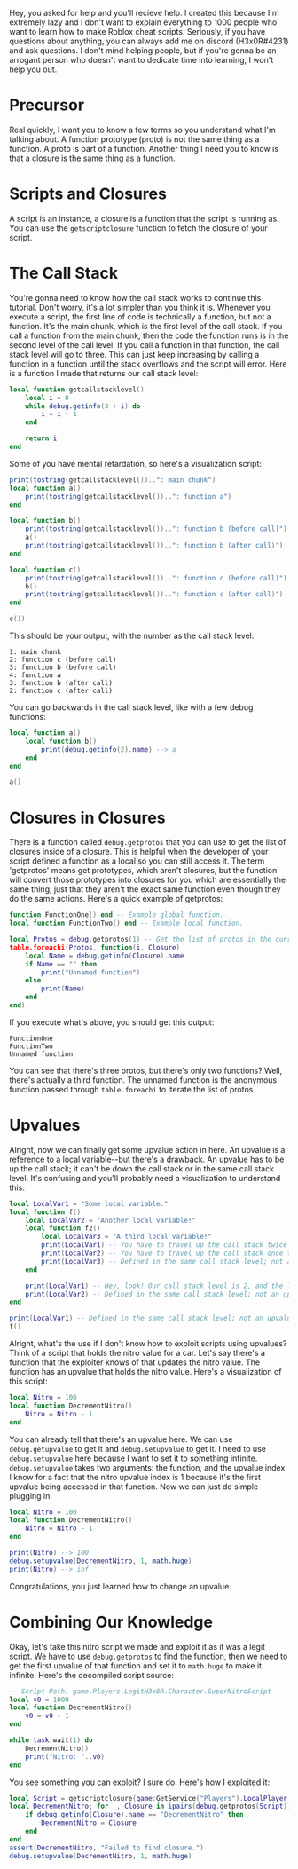 Hey, you asked for help and you'll recieve help. I created this because I'm extremely lazy and I don't want to explain everything to 1000 people who want to learn how to make Roblox cheat scripts. Seriously, if you have questions about anything, you can always add me on discord (H3x0R#4231) and ask questions. I don't mind helping people, but if you're gonna be an arrogant person who doesn't want to dedicate time into learning, I won't help you out.

# Precursor
Real quickly, I want you to know a few terms so you understand what I'm talking about. A function prototype (proto) is not the same thing as a function. A proto is part of a function. Another thing I need you to know is that a closure is the same thing as a function.

# Scripts and Closures
A script is an instance, a closure is a function that the script is running as. You can use the `getscriptclosure` function to fetch the closure of your script.

# The Call Stack
You're gonna need to know how the call stack works to continue this tutorial. Don't worry, it's a lot simpler than you think it is. Whenever you execute a script, the first line of code is technically a function, but not a function. It's the main chunk, which is the first level of the call stack. If you call a function from the main chunk, then the code the function runs is in the second level of the call level. If you call a function in that function, the call stack level will go to three. This can just keep increasing by calling a function in a function until the stack overflows and the script will error. Here is a function I made that returns our call stack level:
```lua
local function getcallstacklevel()
    local i = 0
    while debug.getinfo(3 + i) do
        i = i + 1
    end

    return i
end
```
Some of you have mental retardation, so here's a visualization script:
```lua
print(tostring(getcallstacklevel())..": main chunk")
local function a()
    print(tostring(getcallstacklevel())..": function a")
end

local function b()
    print(tostring(getcallstacklevel())..": function b (before call)")
    a()
    print(tostring(getcallstacklevel())..": function b (after call)")
end

local function c()
    print(tostring(getcallstacklevel())..": function c (before call)")
    b()
    print(tostring(getcallstacklevel())..": function c (after call)")
end

c())
```
This should be your output, with the number as the call stack level:
```
1: main chunk
2: function c (before call)
3: function b (before call)
4: function a
3: function b (after call)
2: function c (after call)
```
You can go backwards in the call stack level, like with a few debug functions:
```lua
local function a()
    local function b()
        print(debug.getinfo(2).name) --> a
    end
end

a()
```

# Closures in Closures
There is a function called `debug.getprotos` that you can use to get the list of closures inside of a closure. This is helpful when the developer of your script defined a function as a local so you can still access it. The term 'getprotos' means get prototypes, which aren't closures, but the function will convert those prototypes into closures for you which are essentially the same thing, just that they aren't the exact same function even though they do the same actions. Here's a quick example of getprotos:
```lua
function FunctionOne() end -- Example global function.
local function FunctionTwo() end -- Example local function.

local Protos = debug.getprotos(1) -- Get the list of protos in the current chunk.
table.foreachi(Protos, function(i, Closure)
	local Name = debug.getinfo(Closure).name
	if Name == "" then
		print("Unnamed function")
	else
		print(Name)
	end
end)
```
If you execute what's above, you should get this output:
```
FunctionOne
FunctionTwo
Unnamed function
```
You can see that there's three protos, but there's only two functions? Well, there's actually a third function. The unnamed function is the anonymous function passed through `table.foreachi` to iterate the list of protos.

# Upvalues
Alright, now we can finally get some upvalue action in here. An upvalue is a reference to a local variable--but there's a drawback. An upvalue has to be up the call stack; it can't be down the call stack or in the same call stack level. It's confusing and you'll probably need a visualization to understand this:
```lua
local LocalVar1 = "Some local variable."
local function f()
    local LocalVar2 = "Another local variable!"
    local function f2()
        local LocalVar3 = "A third local variable!"
        print(LocalVar1) -- You have to travel up the call stack twice to get it; upvalue reference.
        print(LocalVar2) -- You have to travel up the call stack once to get it; upvalue reference.
        print(LocalVar3) -- Defined in the same call stack level; not an upvalue reference.
    end

    print(LocalVar1) -- Hey, look! Our call stack level is 2, and the local is at level 1, this is an upvalue reference.
    print(LocalVar2) -- Defined in the same call stack level; not an upvalue reference.
end

print(LocalVar1) -- Defined in the same call stack level; not an upvalue reference.
f()
```
Alright, what's the use if I don't know how to exploit scripts using upvalues? Think of a script that holds the nitro value for a car. Let's say there's a function that the exploiter knows of that updates the nitro value. The function has an upvalue that holds the nitro value. Here's a visualization of this script:
```lua
local Nitro = 100
local function DecrementNitro()
    Nitro = Nitro - 1
end
```
You can already tell that there's an upvalue here. We can use `debug.getupvalue` to get it and `debug.setupvalue` to get it. I need to use `debug.setupvalue` here because I want to set it to something infinite. `debug.setupvalue` takes two arguments: the function, and the upvalue index. I know for a fact that the nitro upvalue index is 1 because it's the first upvalue being accessed in that function. Now we can just do simple plugging in:
```lua
local Nitro = 100
local function DecrementNitro()
    Nitro = Nitro - 1
end

print(Nitro) --> 100
debug.setupvalue(DecrementNitro, 1, math.huge)
print(Nitro) --> inf
```
Congratulations, you just learned how to change an upvalue.

# Combining Our Knowledge
Okay, let's take this nitro script we made and exploit it as it was a legit script. We have to use `debug.getprotos` to find the function, then we need to get the first upvalue of that function and set it to `math.huge` to make it infinite. Here's the decompiled script source:
```lua
-- Script Path: game.Players.LegitH3x0R.Character.SuperNitroScript
local v0 = 1000
local function DecrementNitro()
    v0 = v0 - 1
end

while task.wait(1) do
    DecrementNitro()
    print("Nitro: "..v0)
end
```
You see something you can exploit? I sure do. Here's how I exploited it:
```lua
local Script = getscriptclosure(game:GetService("Players").LocalPlayer.Character.SuperNitroScript)
local DecrementNitro; for _, Closure in ipairs(debug.getprotos(Script)) do
    if debug.getinfo(Closure).name == "DecrementNitro" then
        DecrementNitro = Closure
    end
end
assert(DecrementNitro, "Failed to find closure.")
debug.setupvalue(DecrementNitro, 1, math.huge)
```
